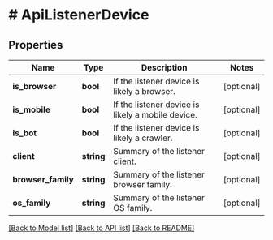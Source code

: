 # # ApiListenerDevice

## Properties

Name | Type | Description | Notes
------------ | ------------- | ------------- | -------------
**is_browser** | **bool** | If the listener device is likely a browser. | [optional]
**is_mobile** | **bool** | If the listener device is likely a mobile device. | [optional]
**is_bot** | **bool** | If the listener device is likely a crawler. | [optional]
**client** | **string** | Summary of the listener client. | [optional]
**browser_family** | **string** | Summary of the listener browser family. | [optional]
**os_family** | **string** | Summary of the listener OS family. | [optional]

[[Back to Model list]](../../README.md#models) [[Back to API list]](../../README.md#endpoints) [[Back to README]](../../README.md)
